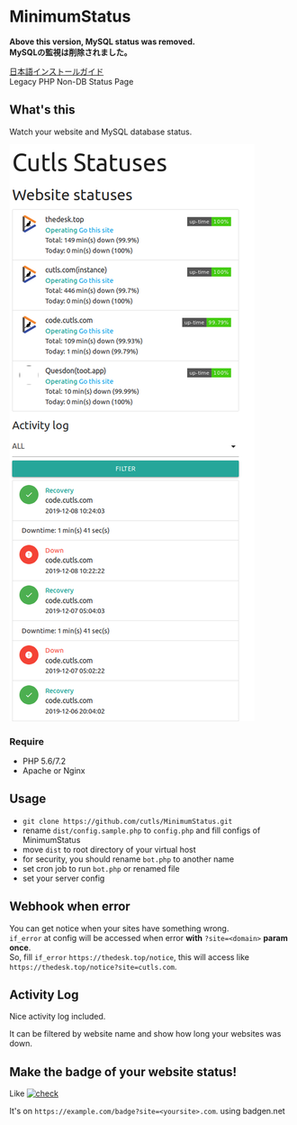 # MinimumStatus

**Above this version, MySQL status was removed.**  
**MySQLの監視は削除されました。**

[日本語インストールガイド](INSTALL.ja.md)  
Legacy PHP Non-DB Status Page

## What's this

Watch your website and MySQL database status.  

![screenshot](https://raw.githubusercontent.com/cutls/MinimumStatus/master/minimal.png)  

### Require

* PHP 5.6/7.2
* Apache or Nginx

## Usage
  
* `git clone https://github.com/cutls/MinimumStatus.git`
* rename `dist/config.sample.php` to `config.php` and fill configs of MinimumStatus
* move `dist` to root directory of your virtual host
* for security, you should rename `bot.php` to another name
* set cron job to run `bot.php` or renamed file
* set your server config

## Webhook when error

You can get notice when your sites have something wrong.  
`if_error` at config will be accessed when error **with** `?site=<domain>` **param once**.  
So, fill `if_error` `https://thedesk.top/notice`, this will access like `https://thedesk.top/notice?site=cutls.com`.

## Activity Log

Nice activity log included.

It can be filtered by website name and show how long your websites was down.

## Make the badge of your website status!

Like [![check](https://status.cutls.com/badge/?site=thedesk.top)](https://status.cutls.com) 

It's on `https://example.com/badge?site=<yoursite>.com`. using badgen.net
